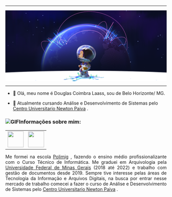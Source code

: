 -----

<div>
<img align="center" alt="cabecalho_git" src="https://github.com/DCLaass/DCLaass/blob/main/cabecalho_git.png"/>
</div>

-----

- 👋 Olá, meu nome é Douglas Coimbra Laass, sou de Belo Horizonte/ MG.
   
- 👀 Atualmente cursando Análise e Desenvolvimento de Sistemas pelo <a href="https://newtonpaiva.br/" target="_blank">Centro Universitario Newton Paiva</a> .
  
### <img height="20" alt="GIF" src="https://github.com/joaopauloaramuni/joaopauloaramuni/blob/main/img/soulgem.gif?raw=true"/>Informações sobre mim:
<div>
<table>
<td>
<a href="mailto:coimbra.douglas@icloud.com" target="_blank"><img src="https://github.com/joaopauloaramuni/joaopauloaramuni/blob/main/img/gmail.png?raw=true" width="50px" height="50px"/></a>
</td>
<td>
<a href="https://www.linkedin.com/in/douglas-coimbra-55b047269/" target="_blank"><img src="https://github.com/joaopauloaramuni/joaopauloaramuni/blob/main/img/linkedin.png?raw=true" width="50px" height="50px"/></a>
</td>
</table>
</div>
<div align="justify">
Me formei na escola <a href="https://polimig.com.br/" target="_blank">Polimig</a> , fazendo o ensino médio profissionalizante com o Curso Técnico de Informática. Me graduei em Arquivologia pela <a href="https://ufmg.br/cursos/graduacao/2373/77143" target="_blank">Universidade Federal de Minas Gerais</a> (2018 até 2022) e trabalho com gestão de documentos desde 2019. 
Sempre tive interesse pelas áreas de Tecnologia da Informação e Arquivos Digitais, na busca por entrar nesse mercado de trabalho comecei a fazer o curso de Análise e Desenvolvimento de Sistemas pelo <a href="https://newtonpaiva.br/" target="_blank">Centro Universitario Newton Paiva</a> . 
</div>
<!---
DCLaass/DCLaass is a ✨ special ✨ repository because its `README.md` (this file) appears on your GitHub profile.
You can click the Preview link to take a look at your changes.
--->

